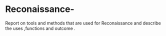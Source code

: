 # Reconaissance-
Report on tools and methods that are used for Reconaissance and describe the uses ,functions and outcome .
